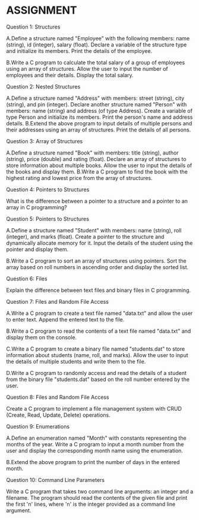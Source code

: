 # ASSIGNMENT
Question 1: Structures

   A.Define a structure named "Employee" with the following members: name (string), id (integer), salary (float). Declare a variable of the structure type and initialize its members.         Print the details of the employee.
  
   B.Write a C program to calculate the total salary of a group of employees using an array of structures. Allow the user to input the number of employees and their details. Display the      total salary.

Question 2: Nested Structures

  A.Define a structure named "Address" with members: street (string), city (string), and pin (integer). Declare another structure named "Person" with members: name (string) and address    (of type Address). Create a variable of type Person and initialize its members. Print the person's name and address details.
  B.Extend the above program to input details of multiple persons and their addresses using an array of structures. Print the details of all persons.
  
  
Question 3: Array of Structures

A.Define a structure named "Book" with members: title (string), author (string), price (double) and rating (float). Declare an array of structures to store information about multiple     books. Allow the user to input the details of the books and display them.
B.Write a C program to find the book with the highest rating and lowest price from the array of structures.

   
   
 Question 4: Pointers to Structures
 
 What is the difference between a pointer to a structure and a pointer to an array in C programming?

     

Question 5: Pointers to Structures

A.Define a structure named "Student" with members: name (string), roll (integer), and marks (float). Create a pointer to the structure and dynamically allocate memory for it. Input the details of the student using the pointer and display them.

B.Write a C program to sort an array of structures using pointers. Sort the array based on roll numbers in ascending order and display the sorted list.

Question 6: Files

 Explain the difference between text files and binary files in C programming.

Question 7: Files and Random File Access

A.Write a C program to create a text file named "data.txt" and allow the user to enter text. Append the entered text to the file.

B.Write a C program to read the contents of a text file named "data.txt" and display them on the console.

C.Write a C program to create a binary file named "students.dat" to store information about students (name, roll, and marks). Allow the user to input the details of multiple students and write them to the file.

D.Write a C program to randomly access and read the details of a student from the binary file "students.dat" based on the roll number entered by the user.

Question 8: Files and Random File Access

Create a C program to implement a file management system with CRUD (Create, Read, Update, Delete) operations.


    

Question 9: Enumerations

A.Define an enumeration named "Month" with constants representing the months of the year. Write a C program to input a month number from the user and display the corresponding month name using the enumeration.

B.Extend the above program to print the number of days in the entered month.

Question 10: Command Line Parameters

 Write a C program that takes two command line arguments: an integer and a filename. The program should read the contents of the given file and print the first 'n' lines, where 'n' is the integer provided as a command line argument.

